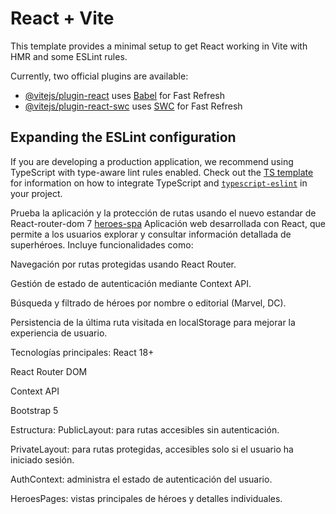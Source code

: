 # React + Vite

This template provides a minimal setup to get React working in Vite with HMR and some ESLint rules.

Currently, two official plugins are available:

- [@vitejs/plugin-react](https://github.com/vitejs/vite-plugin-react/blob/main/packages/plugin-react) uses [Babel](https://babeljs.io/) for Fast Refresh
- [@vitejs/plugin-react-swc](https://github.com/vitejs/vite-plugin-react/blob/main/packages/plugin-react-swc) uses [SWC](https://swc.rs/) for Fast Refresh

## Expanding the ESLint configuration

If you are developing a production application, we recommend using TypeScript with type-aware lint rules enabled. Check out the [TS template](https://github.com/vitejs/vite/tree/main/packages/create-vite/template-react-ts) for information on how to integrate TypeScript and [`typescript-eslint`](https://typescript-eslint.io) in your project.

Prueba la aplicación y la protección de rutas usando el nuevo estandar de React-router-dom 7
[heroes-spa](https://rainbow-cupcake-4fec6d.netlify.app/)
Aplicación web desarrollada con React, que permite a los usuarios explorar y consultar información detallada de superhéroes. Incluye funcionalidades como:

Navegación por rutas protegidas usando React Router.

Gestión de estado de autenticación mediante Context API.

Búsqueda y filtrado de héroes por nombre o editorial (Marvel, DC).

Persistencia de la última ruta visitada en localStorage para mejorar la experiencia de usuario.

Tecnologías principales:
React 18+

React Router DOM

Context API

Bootstrap 5

Estructura:
PublicLayout: para rutas accesibles sin autenticación.

PrivateLayout: para rutas protegidas, accesibles solo si el usuario ha iniciado sesión.

AuthContext: administra el estado de autenticación del usuario.

HeroesPages: vistas principales de héroes y detalles individuales.
